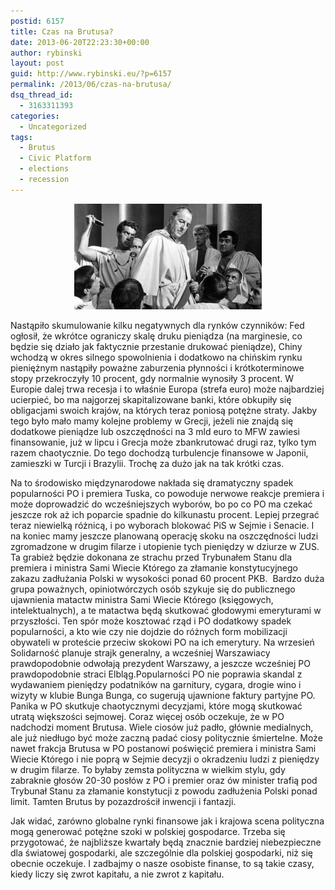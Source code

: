 ```yaml
---
postid: 6157
title: Czas na Brutusa?
date: 2013-06-20T22:23:30+00:00
author: rybinski
layout: post
guid: http://www.rybinski.eu/?p=6157
permalink: /2013/06/czas-na-brutusa/
dsq_thread_id:
  - 3163311393
categories:
  - Uncategorized
tags:
  - Brutus
  - Civic Platform
  - elections
  - recession
---
```

<p style="text-align: center;">
  <a href="/uploads/2013/06/Brutus.jpg"><img class="size-medium wp-image-6159 aligncenter" title="Brutus" src="/uploads/2013/06/Brutus-300x169.jpg" alt="" width="300" height="169" /></a>
</p>

Nastąpiło skumulowanie kilku negatywnych dla rynków czynników: Fed ogłosił, że wkrótce ograniczy skalę druku pieniądza (na marginesie, co będzie się działo jak faktycznie przestanie drukować pieniądze), Chiny wchodzą w okres silnego spowolnienia i dodatkowo na chińskim rynku pieniężnym nastąpiły poważne zaburzenia płynności i krótkoterminowe stopy przekroczyły 10 procent, gdy normalnie wynosiły 3 procent. W Europie dalej trwa recesja i to właśnie Europa (strefa euro) może najbardziej ucierpieć, bo ma najgorzej skapitalizowane banki, które obkupiły się obligacjami swoich krajów, na których teraz poniosą potężne straty. Jakby tego było mało mamy kolejne problemy w Grecji, jeżeli nie znajdą się dodatkowe pieniądze lub oszczędności na 3 mld euro to MFW zawiesi finansowanie, już w lipcu i Grecja może zbankrutować drugi raz, tylko tym razem chaotycznie. Do tego dochodzą turbulencje finansowe w Japonii, zamieszki w Turcji i Brazylii. Trochę za dużo jak na tak krótki czas.

<!--more-->

Na to środowisko międzynarodowe nakłada się dramatyczny spadek popularności PO i premiera Tuska, co powoduje nerwowe reakcje premiera i może doprowadzić do wcześniejszych wyborów, bo po co PO ma czekać jeszcze rok aż ich poparcie spadnie do kilkunastu procent. Lepiej przegrać teraz niewielką różnicą, i po wyborach blokować PiS w Sejmie i Senacie. I na koniec mamy jeszcze planowaną operację skoku na oszczędności ludzi zgromadzone w drugim filarze i utopienie tych pieniędzy w dziurze w ZUS. Ta grabież będzie dokonana ze strachu przed Trybunałem Stanu dla premiera i ministra Sami Wiecie Którego za złamanie konstytucyjnego zakazu zadłużania Polski w wysokości ponad 60 procent PKB.  Bardzo duża grupa poważnych, opiniotwórczych osób szykuje się do publicznego ujawnienia matactw ministra Sami Wiecie Którego (księgowych, intelektualnych), a te matactwa będą skutkować głodowymi emeryturami w przyszłości. Ten spór może kosztować rząd i PO dodatkowy spadek popularności, a kto wie czy nie dojdzie do różnych form mobilizacji obywateli w proteście przeciw skokowi PO na ich emerytury. Na wrzesień Solidarność planuje strajk generalny, a wcześniej Warszawiacy prawdopodobnie odwołają prezydent Warszawy, a jeszcze wcześniej PO prawdopodobnie straci Elbląg.Popularności PO nie poprawia skandal z wydawaniem pieniędzy podatników na garnitury, cygara, drogie wino i wizyty w klubie Bunga Bunga, co sugerują ujawnione faktury partyjne PO. Panika w PO skutkuje chaotycznymi decyzjami, które mogą skutkować utratą większości sejmowej. Coraz więcej osób oczekuje, że w PO nadchodzi moment Brutusa. Wiele ciosów już padło, głównie medialnych, ale już niedługo być może zaczną padać ciosy politycznie śmiertelne. Może nawet frakcja Brutusa w PO postanowi poświęcić premiera i ministra Sami Wiecie Którego i nie poprą w Sejmie decyzji o okradzeniu ludzi z pieniędzy w drugim filarze. To byłaby zemsta polityczna w wielkim stylu, gdy zabraknie głosów 20-30 posłów z PO i premier oraz ów minister trafią pod Trybunał Stanu za złamanie konstytucji z powodu zadłużenia Polski ponad limit. Tamten Brutus by pozazdrościł inwencji i fantazji.

Jak widać, zarówno globalne rynki finansowe jak i krajowa scena polityczna mogą generować potężne szoki w polskiej gospodarce. Trzeba się przygotować, że najbliższe kwartały będą znacznie bardziej niebezpieczne dla światowej gospodarki, ale szczególnie dla polskiej gospodarki, niż się obecnie oczekuje. I zadbajmy o nasze osobiste finanse, to są takie czasy, kiedy liczy się zwrot kapitału, a nie zwrot z kapitału.
